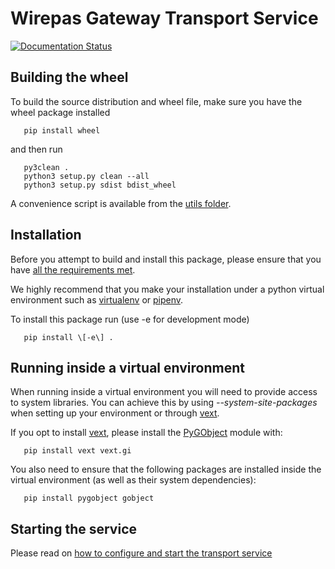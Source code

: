 # Wirepas Gateway Transport Service
[![Documentation Status](https://readthedocs.org/projects/wirepas-gateway/badge/?version=latest)](https://wirepas-gateway.readthedocs.io/en/latest/?badge=latest)

## Building the wheel

To build the source distribution and wheel file, make sure you have the
wheel package installed

```shell
   pip install wheel
```
and then run

```shell
   py3clean .
   python3 setup.py clean --all
   python3 setup.py sdist bdist_wheel
```

A convenience script is available from the [utils folder][here_utils_wheel].

## Installation

Before you attempt to build and install this package, please ensure that
you have [all the requirements met][wm_gateway_requirements].

We highly recommend that you make your installation under a python virtual
environment such as [virtualenv][virtualenv] or [pipenv][pipenv].

To install this package run (use -e for development mode)

```shell
   pip install \[-e\] .
```

## Running inside a virtual environment

When running inside a virtual environment you will need to provide access
to system libraries. You can achieve this by using *--system-site-packages*
when setting up your environment or through [vext][vext].

If you opt to install [vext][vext], please install the
[PyGObject][pygobject] module with:

```shell
   pip install vext vext.gi
```

You also need to ensure that the following packages are installed inside
the virtual environment (as well as their system dependencies):

```shell
   pip install pygobject gobject
```

## Starting the service

Please read on
[how to configure and start the transport service][wm_gateway_transport_conf]

[wm_gateway_transport_conf]: https://github.com/wirepas/gateway/blob/master/README.md#transport-service-configuration
[wm_gateway_requirements]: https://github.com/wirepas/gateway/blob/master/README.md#linux-requirements
[here_utils_wheel]: https://github.com/wirepas/gateway/blob/update-readme/python_transport/utils/generate_wheel.sh

[virtualenv]: https://docs.python.org/3/tutorial/venv.html
[pipenv]: https://github.com/pypa/pipenv
[vext]: https://github.com/stuaxo/vext

[pygobject]: https://pygobject.readthedocs.io/en/latest/index.html
